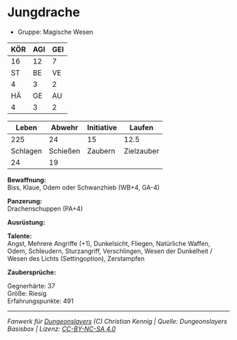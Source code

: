 # Jungdrache  
- Gruppe: Magische Wesen  

| KÖR | AGI | GEI |  
| --- | --- | --- |  
| 16  | 12  | 7   |
| ST  | BE  | VE  |  
| 4   | 3   | 2   |
| HÄ  | GE  | AU  |  
| 4   | 3   | 2   |


| Leben    | Abwehr   | Initiative | Laufen     |
| -------- | -------- | ---------- | ---------- |
| 225      | 24       | 15         | 12.5       |
| Schlagen | Schießen | Zaubern    | Zielzauber |
| 24       | 19       |            |            |

**Bewaffnung:**  
Biss, Klaue, Odem oder Schwanzhieb (WB+4, GA-4)

**Panzerung:**  
Drachenschuppen (PA+4)

**Ausrüstung:**  


**Talente:**  
Angst, Mehrere Angriffe (+1), Dunkelsicht, Fliegen, Natürliche Waffen, Odem, Schleudern, Sturzangriff, Verschlingen, Wesen der Dunkelheit / Wesen des Lichts (Settingoption), Zerstampfen

**Zaubersprüche:**  


Gegnerhärte: 37  
Größe: Riesig  
Erfahrungspunkte: 491  



___
*Fanwerk für [Dungeonslayers](https://www.dungeonslayers.net/) (C) Christian Kennig | Quelle: Dungeonslayers Basisbox | Lizenz: [CC-BY-NC-SA 4.0](https://creativecommons.org/licenses/by-nc-sa/4.0/deed.de)*